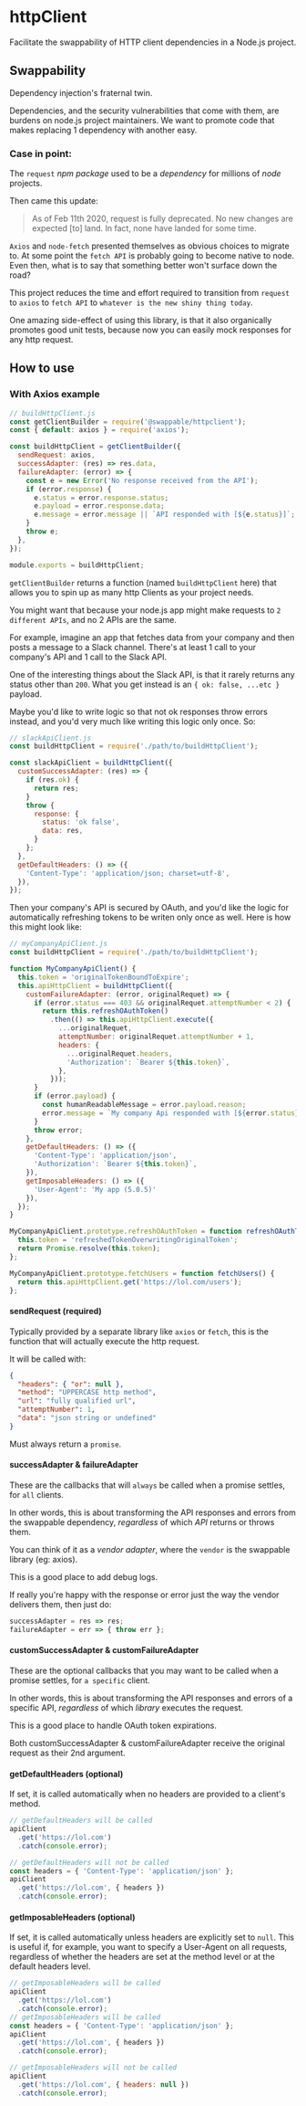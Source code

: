 # httpClient
Facilitate the swappability of HTTP client dependencies in a Node.js project.

## Swappability
Dependency injection's fraternal twin.

Dependencies, and the security vulnerabilities that come with them, are burdens on node.js project maintainers. We want to promote code that makes replacing 1 dependency with another easy.

### Case in point:
The `request` _npm package_ used to be a _dependency_ for millions of _node_ projects.

Then came this update:
> As of Feb 11th 2020, request is fully deprecated. No new changes are expected [to] land.
> In fact, none have landed for some time.

`Axios` and `node-fetch` presented themselves as obvious choices to migrate to. At some point the
`fetch API` is probably going to become native to node. Even then, what is to say that something
better won't surface down the road?

This project reduces the time and effort required to transition from `request`
to `axios` to `fetch API` to `whatever is the new shiny thing today`.

One amazing side-effect of using this library, is that it also organically promotes good unit tests,
because now you can easily mock responses for any http request.

## How to use
### With Axios example
```js
// buildHttpClient.js
const getClientBuilder = require('@swappable/httpclient');
const { default: axios } = require('axios');

const buildHttpClient = getClientBuilder({
  sendRequest: axios,
  successAdapter: (res) => res.data,
  failureAdapter: (error) => {
    const e = new Error('No response received from the API');
    if (error.response) {
      e.status = error.response.status;
      e.payload = error.response.data;
      e.message = error.message || `API responded with [${e.status}]`;
    }
    throw e;
  },
});

module.exports = buildHttpClient;
```
`getClientBuilder` returns a function (named `buildHttpClient` here)
that allows you to spin up as many http Clients as your project needs.

You might want that because your node.js app might make requests to `2 different APIs`,
and no 2 APIs are the same.

For example, imagine an app that fetches data from your company and then posts a message to
a Slack channel. There's at least 1 call to your company's API and 1 call to the Slack API.

One of the interesting things about the Slack API,
is that it rarely returns any status other than `200`.
What you get instead is an `{ ok: false, ...etc }` payload.

Maybe you'd like to write logic so that not ok responses throw errors instead,
and you'd very much like writing this logic only once. So:

```js
// slackApiClient.js
const buildHttpClient = require('./path/to/buildHttpClient');

const slackApiClient = buildHttpClient({
  customSuccessAdapter: (res) => {
    if (res.ok) {
      return res;
    }
    throw {
      response: {
        status: 'ok false',
        data: res,
      }
    };
  },
  getDefaultHeaders: () => ({
    'Content-Type': 'application/json; charset=utf-8',
  }),
});
```

Then your company's API is secured by OAuth, and you'd like the logic for automatically refreshing
tokens to be writen only once as well.
Here is how this might look like:

```js
// myCompanyApiClient.js
const buildHttpClient = require('./path/to/buildHttpClient');

function MyCompanyApiClient() {
  this.token = 'originalTokenBoundToExpire';
  this.apiHttpClient = buildHttpClient({
    customFailureAdapter: (error, originalRequet) => {
      if (error.status === 403 && originalRequet.attemptNumber < 2) {
        return this.refreshOAuthToken()
          .then(() => this.apiHttpClient.execute({
            ...originalRequet,
            attemptNumber: originalRequet.attemptNumber + 1,
            headers: {
              ...originalRequet.headers,
              'Authorization': `Bearer ${this.token}`,
            },
          }));
      }
      if (error.payload) {
        const humanReadableMessage = error.payload.reason;
        error.message = `My company Api responded with [${error.status}] ${humanReadableMessage}`;
      }
      throw error;
    },
    getDefaultHeaders: () => ({
      'Content-Type': 'application/json',
      'Authorization': `Bearer ${this.token}`,
    }),
    getImposableHeaders: () => ({
      'User-Agent': 'My app (5.0.5)'
    }),
  });
}

MyCompanyApiClient.prototype.refreshOAuthToken = function refreshOAuthToken() {
  this.token = 'refreshedTokenOverwritingOriginalToken';
  return Promise.resolve(this.token);
};

MyCompanyApiClient.prototype.fetchUsers = function fetchUsers() {
  return this.apiHttpClient.get('https://lol.com/users');
};
```

#### sendRequest (required)
Typically provided by a separate library like `axios` or `fetch`,
this is the function that will actually execute the http request.

It will be called with:
```json
{
  "headers": { "or": null },
  "method": "UPPERCASE http method",
  "url": "fully qualified url",
  "attemptNumber": 1,
  "data": "json string or undefined"
}
```
Must always return a `promise`.

#### successAdapter & failureAdapter
These are the callbacks that will `always` be called when a promise settles,
for `all` clients.

In other words, this is about transforming the API responses and errors
from the swappable dependency, _regardless_ of which _API_ returns or throws them.

You can think of it as a _vendor adapter_, where the `vendor` is the swappable library (eg: axios).

This is a good place to add debug logs.

If really you're happy with the response or error just the way the vendor delivers them,
then just do:
```js
successAdapter = res => res;
failureAdapter = err => { throw err };
```

#### customSuccessAdapter & customFailureAdapter
These are the optional callbacks that you may want to be called when a promise settles,
for `a specific` client.

In other words, this is about transforming the API responses and errors of a specific API,
_regardless_ of which _library_ executes the request.

This is a good place to handle OAuth token expirations.

Both customSuccessAdapter & customFailureAdapter receive the original request as their 2nd argument.

#### getDefaultHeaders (optional)
If set, it is called automatically when no headers are provided to a client's method.
```js
// getDefaultHeaders will be called
apiClient
  .get('https://lol.com')
  .catch(console.error);

// getDefaultHeaders will not be called
const headers = { 'Content-Type': 'application/json' };
apiClient
  .get('https://lol.com', { headers })
  .catch(console.error);
```

#### getImposableHeaders (optional)
If set, it is called automatically unless headers are explicitly set to `null`.
This is useful if, for example, you want to specify a User-Agent on all requests,
regardless of whether the headers are set at the method level or at the default headers level.
```js
// getImposableHeaders will be called
apiClient
  .get('https://lol.com')
  .catch(console.error);
// getImposableHeaders will be called
const headers = { 'Content-Type': 'application/json' };
apiClient
  .get('https://lol.com', { headers })
  .catch(console.error);

// getImposableHeaders will not be called
apiClient
  .get('https://lol.com', { headers: null })
  .catch(console.error);
```
